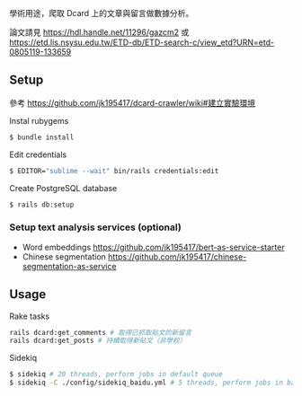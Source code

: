 學術用途，爬取 Dcard 上的文章與留言做數據分析。

論文請見 https://hdl.handle.net/11296/gazcm2 或 https://etd.lis.nsysu.edu.tw/ETD-db/ETD-search-c/view_etd?URN=etd-0805119-133659

## Setup

參考 <https://github.com/jk195417/dcard-crawler/wiki#建立實驗環境>

Instal rubygems

```sh
$ bundle install
```

Edit credentials

```sh
$ EDITOR="sublime --wait" bin/rails credentials:edit
```

Create PostgreSQL database

```bash
$ rails db:setup
```

### Setup text analysis services (optional)

- Word embeddings https://github.com/jk195417/bert-as-service-starter
- Chinese segmentation https://github.com/jk195417/chinese-segmentation-as-service

## Usage

Rake tasks

```sh
rails dcard:get_comments # 取得已抓取貼文的新留言
rails dcard:get_posts # 持續取得新貼文（非學校）
```

Sidekiq

```sh
$ sidekiq # 20 threads, perform jobs in default queue
$ sidekiq -C ./config/sidekiq_baidu.yml # 5 threads, perform jobs in baidu queue
```
